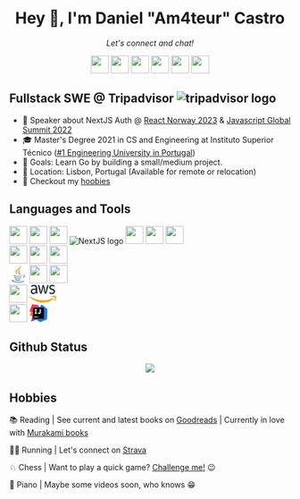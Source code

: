 <h1 align="center"> 
Hey 👋, I'm Daniel "Am4teur" Castro
</h1>

<p align="center">
  <i>Let's connect and chat!</i>
  <p align="center">
    <a href="https://www.linkedin.com/in/danieldmcastro/" alt="Linkedin" style="text-decoration:none">
      <img height="32" width="32" src="https://cdn.simpleicons.org/linkedin/"/>
    </a>
    <a href="mailto:danieldmdecastro@gmail.com" alt="Contact me" style="text-decoration:none">
      <img height="32" width="32" src="https://cdn.simpleicons.org/gmail/"/>
    </a>
    <a href="https://www.instagram.com/danieldmcastro/" alt="Instagram" style="text-decoration:none">
      <img height="32" width="32" src="https://cdn.simpleicons.org/instagram/"/>
    </a>
    <a href="https://www.facebook.com/daniel.castro.11/" alt="Facebook" style="text-decoration:none">
      <img height="32" width="32" src="https://cdn.simpleicons.org/facebook/"/>
    </a>
    <a href="https://dev.to/am4teur" alt="dev.to" style="text-decoration:none">
      <img height="32" width="32" src="https://cdn.simpleicons.org/devdotto/"/>
    </a>
    <a href="https://stackoverflow.com/users/11883240/am4teur" alt="Stackoverflow" style="text-decoration:none">
      <img height="32" width="32" src="https://cdn.simpleicons.org/stackoverflow/"/>
    </a>
  </p>
</p>

## Fullstack SWE @ Tripadvisor <img src="https://logodownload.org/wp-content/uploads/2015/12/tripadvisor-logo-5.png" width="20" height="20" alt="tripadvisor logo">

- 🎤 Speaker about NextJS Auth @ [React Norway 2023](https://www.google.com/url?sa=t&rct=j&q=&esrc=s&source=web&cd=&cad=rja&uact=8&ved=2ahUKEwiE-frk19P-AhW7TKQEHaLHDTAQFnoECAUQAQ&url=https%3A%2F%2Freactnorway.com%2F&usg=AOvVaw3TZq5oyfyHhN-fhGmk2UGK) & [Javascript Global Summit 2022](https://www.youtube.com/watch?v=x-IjPwEtx-s&t=14000s)
- 🎓 Master's Degree 2021 in CS and Engineering at Instituto Superior Técnico ([#1 Engineering University in Portugal](https://ep.tecnico.ulisboa.pt/files/sites/65/the_2022_engenharia_relatorio_nov2021.pdf))
- 🚀 Goals: Learn Go by building a small/medium project.
- 🏡 Location: Lisbon, Portugal (Available for remote or relocation)
- 🐬 Checkout my [hoobies](#hobbies)

## Languages and Tools

<div>

<img height="32" width="32" src="https://cdn.simpleicons.org/react/#61DAFB" />
<img height="32" width="32" src="https://cdn.simpleicons.org/typescript/#3178C6" />
<img height="32" width="32" src="https://cdn.simpleicons.org/javascript/#F7DF1E" />
<picture>
  <source media="(prefers-color-scheme: dark)" srcset="logos/nextJsDarkMode.svg">
  <source media="(prefers-color-scheme: light)" srcset="https://cdn.simpleicons.org/nextdotjs/#000000">
  <img height="32" width="32" alt="NextJS logo" src="https://cdn.simpleicons.org/nextdotjs/#000000">
</picture>
<img height="32" width="32" src="https://cdn.simpleicons.org/reactivex/#B7178C" />
<img height="32" width="32" src="https://cdn.simpleicons.org/graphql/#E10098" />
<img height="32" width="32" src="https://cdn.simpleicons.org/reactquery/#FF4154" />
</div>
<div>
<img height="32" width="32" src="https://cdn.simpleicons.org/html5/#E34F26" />
<img height="32" width="32" src="https://cdn.simpleicons.org/css3/#1572B6" />
<img height="32" width="32" src="https://cdn.simpleicons.org/sass/#CC6699" />
</div>
<div>
<img height="32" width="32" src="logos/java.png"/>
<img height="32" width="32" src="https://cdn.simpleicons.org/python/#3776AB" />
<img height="32" width="32" src="https://cdn.simpleicons.org/nodedotjs/#339933" />
</div>
<div>
<img height="32" width="32" src="https://cdn.simpleicons.org/docker/#2496ED" />
<img height="32" width="48" src="logos/aws.png" />
</div>
<div>
<img height="32" width="32" src="https://cdn.simpleicons.org/visualstudiocode/##007ACC" />
<img height="32" width="32" src="logos/intellij.png" />
</div>

## Github Status

<div align="center">
<a href="https://github.com/Am4teur">
  <img height="180em" src="https://github-readme-stats-eight-theta.vercel.app/api/top-langs/?username=Am4teur&layout=compact&langs_count=8&theme=algolia"/>
</a>
</div>

## Hobbies

📚 Reading | See current and latest books on [Goodreads](https://www.goodreads.com/user/show/137665948-daniel-castro) | Currently in love with [Murakami books](https://www.google.com/url?sa=t&rct=j&q=&esrc=s&source=web&cd=&cad=rja&uact=8&ved=2ahUKEwjjxLKq0dP-AhXSVqQEHaqZB0cQFnoECBEQAQ&url=https%3A%2F%2Fwww.harukimurakami.com%2F&usg=AOvVaw33-7ovRsUtYjsp-VcyVWyI)

🏃‍♂️ Running | Let's connect on [Strava](https://www.strava.com/athletes/100542530)

♘ Chess | Want to play a quick game? [Challenge me!](https://www.chess.com/member/dam4teur) 😉

🎹 Piano | Maybe some videos soon, who knows 😁
